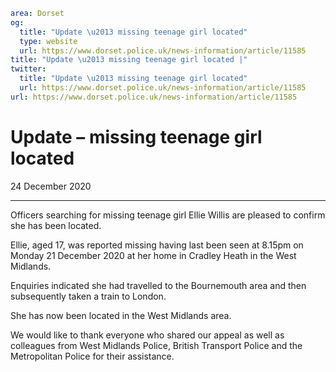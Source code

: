 ```yaml
area: Dorset
og:
  title: "Update \u2013 missing teenage girl located"
  type: website
  url: https://www.dorset.police.uk/news-information/article/11585
title: "Update \u2013 missing teenage girl located |"
twitter:
  title: "Update \u2013 missing teenage girl located"
  url: https://www.dorset.police.uk/news-information/article/11585
url: https://www.dorset.police.uk/news-information/article/11585
```

# Update – missing teenage girl located

24 December 2020

* * *

Officers searching for missing teenage girl Ellie Willis are pleased to confirm she has been located.

Ellie, aged 17, was reported missing having last been seen at 8.15pm on Monday 21 December 2020 at her home in Cradley Heath in the West Midlands.

Enquiries indicated she had travelled to the Bournemouth area and then subsequently taken a train to London.

She has now been located in the West Midlands area.

We would like to thank everyone who shared our appeal as well as colleagues from West Midlands Police, British Transport Police and the Metropolitan Police for their assistance.
